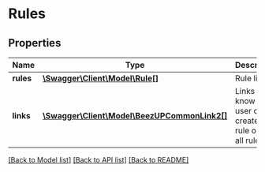 # Rules

## Properties
Name | Type | Description | Notes
------------ | ------------- | ------------- | -------------
**rules** | [**\Swagger\Client\Model\Rule[]**](Rule.md) | Rule list | 
**links** | [**\Swagger\Client\Model\BeezUPCommonLink2[]**](BeezUPCommonLink2.md) | Links to know if the user can create a rule or run all rules | 

[[Back to Model list]](../README.md#documentation-for-models) [[Back to API list]](../README.md#documentation-for-api-endpoints) [[Back to README]](../README.md)


